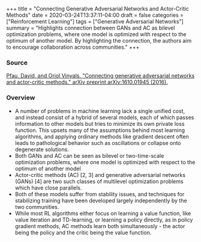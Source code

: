 +++
title = "Connecting Generative Adversarial Networks and Actor-Critic Methods"
date = 2020-03-24T13:37:11-04:00
draft = false
categories = ["Reinforcement Learning"]
tags = ["Generative Adversarial Networks"]
summary = "Highlights connection between GANs and AC as bilevel optimization problems, where one model is optimized with respect to the optimum of another model. By highlighting the connection, the authors aim to encourage collaboration across communities."
+++

### Source
[Pfau, David, and Oriol Vinyals. "Connecting generative adversarial networks and actor-critic methods." arXiv preprint arXiv:1610.01945 (2016).](https://arxiv.org/abs/1610.01945)

### Overview
-  A number of problems in machine learning lack a single unified cost, and instead consist of a hybrid of several models, each of which passes information to other models but tries to minimize its own private loss function. This upsets many of the assumptions behind most learning algorithms, and applying ordinary methods like gradient descent often leads to pathological behavior such as oscillations or collapse onto degenerate solutions.
- Both GANs and AC can be seen as bilevel or two-time-scale optimization problems, where one
model is optimized with respect to the optimum of another model
- Actor-critic methods (AC) [2, 3] and generative adversarial networks (GANs) [4] are two such classes of multilevel optimization problems which have close parallels.
- Both of these models suffer from stability issues, and techniques for stabilizing training have been developed largely independently by the two communities.
- While most RL algorithms either focus on learning a value function, like value iteration and TD-learning, or learning a policy directly, as in policy gradient methods, AC methods learn both simultaneously - the actor being the policy and the critic being the value function.
